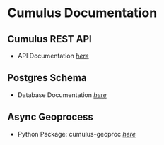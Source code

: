 # Cumulus Documentation

## Cumulus REST API

- API Documentation [_here_](/api-docs/index.html)

## Postgres Schema

- Database Documentation [_here_](db-docs/schemaspy/index.html)

## Async Geoprocess

- Python Package: cumulus-geoproc [_here_](async_geoprocess/index.html)

